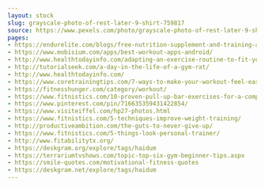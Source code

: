 ```yaml
---
layout: stock
slug: grayscale-photo-of-rest-later-9-shirt-759817
source: https://www.pexels.com/photo/grayscale-photo-of-rest-later-9-shirt-759817/
pages:
- https://endurelite.com/blogs/free-nutrition-supplement-and-training-articles-for-runners-and-cyclists/the-best-supplement-for-exercise-recovery-it-s-not-protein
- https://www.mobisium.com/apps/best-workout-apps-android/
- http://www.healthtodayinfo.com/adapting-an-exercise-routine-to-fit-your-life/
- http://tutorialseek.com/a-day-in-the-life-of-a-gym-rat/
- http://www.healthtodayinfo.com/
- https://www.coretrainingtips.com/7-ways-to-make-your-workout-feel-easier/
- https://fitnesshunger.com/category/workout/
- https://www.fitnistics.com/10-proven-pull-up-bar-exercises-for-a-compound-workout/
- https://www.pinterest.com/pin/716635359431422854/
- https://www.visiteiffel.com/hp27-photos.html
- https://www.fitnistics.com/5-techniques-improve-weight-training/
- http://productiveambition.com/the-guts-to-never-give-up/
- https://www.fitnistics.com/5-things-look-personal-trainer/
- http://www.fitabilitytx.org/
- https://deskgram.org/explore/tags/haidum
- https://terrariumtvshows.com/topic-top-six-gym-beginner-tips.aspx
- https://smile-quotes.com/motivational-fitness-quotes
- https://deskgram.net/explore/tags/haidum
---
```

